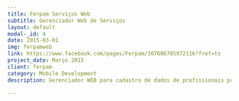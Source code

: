 ```yaml
---
title: Ferpam Serviços Web
subtitle: Gerenciador Web de Serviços
layout: default
modal-_id: 4
date: 2015-03-01
img: ferpamweb
link: https://www.facebook.com/pages/Ferpam/307606705972116?fref=ts
project_date: Março 2015
client: ferpam
category: Mobile Development
description: Gerenciador WEB para cadastro de dados de profissionais prestadores de serviço dividido por área de atuação e por cidade.

---
```

